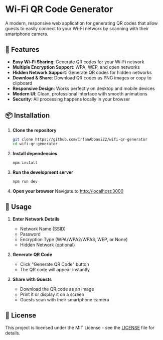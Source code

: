 # Wi-Fi QR Code Generator

A modern, responsive web application for generating QR codes that allow guests to easily connect to your Wi-Fi network by scanning with their smartphone camera.

## 🚀 Features

- **Easy Wi-Fi Sharing**: Generate QR codes for your Wi-Fi network
- **Multiple Encryption Support**: WPA, WEP, and open networks
- **Hidden Network Support**: Generate QR codes for hidden networks
- **Download & Share**: Download QR codes as PNG images or copy to clipboard
- **Responsive Design**: Works perfectly on desktop and mobile devices
- **Modern UI**: Clean, professional interface with smooth animations
- **Security**: All processing happens locally in your browser

## 📦 Installation

1. **Clone the repository**
   ```bash
   git clone https://github.com/IrfanAbbasi22/wifi-qr-generator
   cd wifi-qr-generator
   ```

2. **Install dependencies**
   ```bash
   npm install
   ```

3. **Run the development server**
   ```bash
   npm run dev
   ```

4. **Open your browser**
   Navigate to [http://localhost:3000](http://localhost:3000)

## 🎯 Usage

1. **Enter Network Details**
   - Network Name (SSID)
   - Password
   - Encryption Type (WPA/WPA2/WPA3, WEP, or None)
   - Hidden Network (optional)

2. **Generate QR Code**
   - Click "Generate QR Code" button
   - The QR code will appear instantly

3. **Share with Guests**
   - Download the QR code as an image
   - Print it or display it on a screen
   - Guests scan with their smartphone camera

## 📄 License

This project is licensed under the MIT License - see the [LICENSE](LICENSE) file for details.